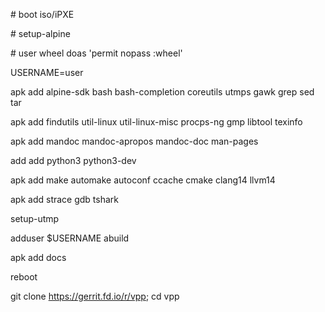 \# boot iso/iPXE

\# setup-alpine

\# user wheel doas 'permit nopass :wheel'

USERNAME=user

apk add alpine-sdk bash bash-completion coreutils utmps gawk grep sed tar

apk add findutils util-linux util-linux-misc procps-ng gmp libtool texinfo

apk add mandoc mandoc-apropos mandoc-doc man-pages

add add python3 python3-dev 

apk add make automake autoconf ccache cmake clang14 llvm14 

apk add strace gdb tshark

setup-utmp

adduser $USERNAME abuild

apk add docs

reboot

git clone https://gerrit.fd.io/r/vpp; cd vpp
